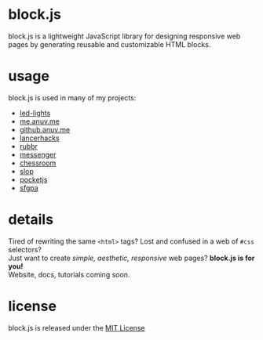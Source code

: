 # block.js

block.js is a lightweight JavaScript library for designing responsive web pages by generating reusable and customizable HTML blocks.

# usage

block.js is used in many of my projects:

-   [led-lights](https://github.com/anuvgupta/led-lights)
-   [me.anuv.me](https://github.com/anuvgupta/me.anuv.me)
-   [github.anuv.me](https://github.com/anuvgupta/anuvgupta.github.io)
-   [lancerhacks](https://lancerhacks.com/2019/2018/)
-   [rubbr](https://github.com/anuvgupta/rubbr)
-   [messenger](https://github.com/anuvgupta/messenger)
-   [chessroom](https://github.com/anuvgupta/chessroom)
-   [slop](https://github.com/anuvgupta/slop)
-   [pocketjs](https://github.com/anuvgupta/pocketjs/tree/gh-pages)
-   [sfgpa](https://github.com/anuvgupta/sfgpa)

# details

Tired of rewriting the same `<html>` tags? Lost and confused in a web of `#css` selectors?  
Just want to create _simple, aesthetic, responsive_ web pages? **block.js is for you!**  
Website, docs, tutorials coming soon.

# license

block.js is released under the [MIT License](https://github.com/anuvgupta/block.js/blob/v3/LICENSE.md)

